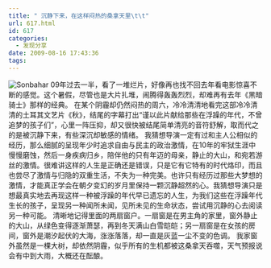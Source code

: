 ```yaml
---
title: " 沉静下来，在这样闷热的桑拿天里\t\t"
url: 617.html
id: 617
categories:
  - 发现分享
date: 2009-08-16 17:43:36
tags:
---
```


![Sonbahar](../../../images/2009/08/e7a78b-sonbahar.jpg "Sonbahar") 09年过去一半，看了一堆烂片，好像再也找不回去年看电影惊喜不断的感觉。这个暑假，尽管也是大片扎堆，闹腾得轰轰烈烈，却难再有去年《黑暗骑士》那样的经典。 在某个阴霾却仍然闷热的周六，冷冷清清地看完这部冷冷清清的土耳其文艺片《秋》，结尾的字幕打出“谨以此片献给那些在浮躁的年代，不曾追梦的孩子们”，心里一阵压抑，却又很快被结尾简单清亮的音符舒解，取而代之的是被沉静下来，有些深沉却敏感的情绪。 我猜想导演一定有过和主人公相似的经历，那么细腻的呈现年少时追求自由与民主的政治激情，在10年的牢狱生涯中慢慢磨蚀，然后一身疾病归乡，陪伴他的只有年迈的母亲，静止的大山，和宛若游丝的激情。很难讲这样的人生是正确还是错误，只是它有它特有的时代烙印，而且也尝尽了激情与归隐的双重生活，不失为一种完美。也许只有经历过那些大梦想的激情，才能真正学会在朝夕变幻的岁月里保持一颗沉静超然的心。我猜想导演只是想最真实地去再现这样一种被浮躁的年代早已遗忘的人生，为我们这些在浮躁年代生长的孩子，呈现另一种闻所未闻，见所未见的生命状态，尝试用沉静的心去阅读另一种可能。 清晰地记得里面的两扇窗户。一扇窗是在男主角的家里，窗外静止的大山，从绿色变得逐渐萧瑟，再到冬天满山白雪皑皑；另一扇窗是在女孩的房间，窗外是潮汐起伏的大海，涨涨落落，却一直是灰蓝一尘不变的色调。 我家窗外虽然是一棵大树，却依然阴霾，似乎所有的生机都被这桑拿天吞噬，天气预报说会有中到大雨，大概还在酝酿。